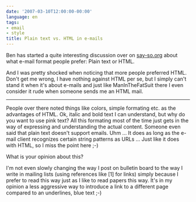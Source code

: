```yaml
---
date: '2007-03-10T12:00:00-00:00'
language: en
tags:
- email
- style
title: Plain text vs. HTML in e-mails
---
```



Ben has started a quite interesting discussion over on [say-so.org](http://www.say-so.org/view/dsuk8z69) about what e-mail format people prefer: Plain text or HTML.

And I was pretty shocked when noticing that more people preferred HTML. Don't get me wrong, I have nothing against HTML per se, but I simply can't stand it when it's about e-mails and just like ManInTheFatSuit there I even consider it rude when someone sends me an HTML mail.


-------------------------------


People over there noted things like colors, simple formating etc. as the advantages of HTML. Ok, italic and bold text I can understand, but why do you want to use pink text? All this formating most of the time just gets in the way of expressing and understanding the actual content. Someone even said that plain text doesn't support emails. Uhm ... It does as long as the e-mail client recognizes certain string patterns as URLs ... Just like it does with HTML, so I miss the point here ;-)

What is your opinion about this?

I'm not even slowly changing the way I post on bulletin board to the way I write in mailing lists (using references like [1] for links) simply because I prefer to read this way just as I like to read papers this way. It's in my opinion a less aggressive way to introduce a link to a different page compared to an underlines, blue text ;-)